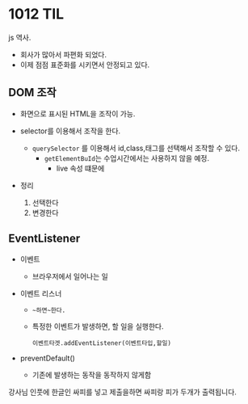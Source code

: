 # 1012 TIL





js 역사.

* 회사가 많아서 파편화 되었다.
* 이제 점점 표준화를 시키면서 안정되고 있다.



## DOM 조작

* 화면으로 표시된 HTML을 조작이 가능.
* selector를 이용해서 조작을 한다.
  * `querySelector` 를 이용해서 id,class,태그를 선택해서 조작할 수 있다.
    * `getElementBuId`는 수업시간에서는 사용하지 않을 예정.
      * live 속성 떄문에

* 정리
  1. 선택한다
  2. 변경한다

## EventListener

* 이벤트

  * 브라우저에서 일어나는 일

* 이벤트 리스너

  * `~하면~한다.`

  * 특정한 이벤트가 발생하면, 할 일을 실행한다.

    `이벤트타겟.addEventListener(이벤트타입,할일)`

* preventDefault()
  * 기존에 발생하는 동작을 동작하지 않게함



강사님 인풋에 한글인  싸피를 넣고 제출을하면 싸피랑 피가 두개가 출력됩니다. 